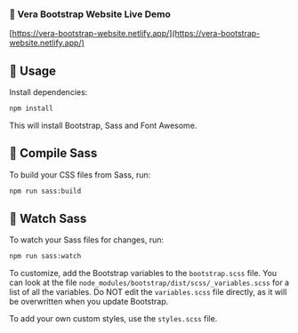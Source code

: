 ### 🔗 Vera Bootstrap Website Live Demo

[https://vera-bootstrap-website.netlify.app/](https://vera-bootstrap-website.netlify.app/)

## 📌 Usage

Install dependencies:

```bash
npm install
```

This will install Bootstrap, Sass and Font Awesome.

## 📌 Compile Sass

To build your CSS files from Sass, run:

```bash
npm run sass:build
```

## 📌 Watch Sass

To watch your Sass files for changes, run:

```bash
npm run sass:watch
```

To customize, add the Bootstrap variables to the `bootstrap.scss` file. You can look at the file `node_modules/bootstrap/dist/scss/_variables.scss` for a list of all the variables. Do NOT edit the `variables.scss` file directly, as it will be overwritten when you update Bootstrap.

To add your own custom styles, use the `styles.scss` file.
